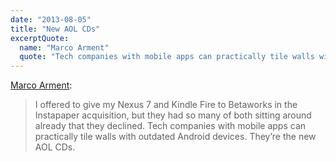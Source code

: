 ```yaml
---
date: "2013-08-05"
title: "New AOL CDs"
excerptQuote:
  name: "Marco Arment"
  quote: "Tech companies with mobile apps can practically tile walls with outdated Android devices. They’re the new AOL CDs."
---
```


[Marco Arment](http://www.marco.org/2013/07/25/nexus-72):

> I offered to give my Nexus 7 and Kindle Fire to Betaworks in the Instapaper acquisition, but they had so many of both sitting around already that they declined. Tech companies with mobile apps can practically tile walls with outdated Android devices. They’re the new AOL CDs.
